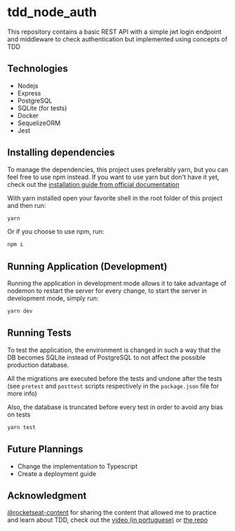 # tdd_node_auth
This repository contains a basic REST API with a simple jwt login endpoint and middleware to check authentication but implemented using concepts of TDD

## Technologies
- Nodejs
- Express
- PostgreSQL
- SQLite (for tests)
- Docker
- SequelizeORM
- Jest

## Installing dependencies
To manage the dependencies, this project uses preferably yarn, but you can feel free to use npm instead. If you want to use yarn but don't have it yet, check out the [installation guide from official documentation](https://yarnpkg.com/getting-started/install)

With yarn installed open your favorite shell in the root folder of this project and then run:
```bash
yarn
```
Or if you choose to use npm, run:
```bash
npm i
```

## Running Application (Development)
Running the application in development mode allows it to take advantage of nodemon to restart the server for every change, to start the server in development mode, simply run:
```bash
yarn dev
```


## Running Tests 
To test the application, the environment is changed in such a way that the DB becomes SQLite instead of PostgreSQL to not affect the possible production database. 

All the migrations are executed before the tests and undone after the tests (see `pretest` and `posttest` scripts respectively in the `package.json` file for more info)

Also, the database is truncated before every test in order to avoid any bias on tests

```bash
yarn test
```

## Future Plannings
- Change the implementation to Typescript
- Create a deployment guide

## Acknowledgment
[@rocketseat-content](https://github.com/rocketseat-content) for sharing the content that allowed me to practice and learn about TDD, check out the [video (in portuguese)](https://www.youtube.com/watch?v=2G_mWfG0DZE&t=929s) or [the repo](https://github.com/rocketseat-content/youtube-nodejs-tdd-jest)
